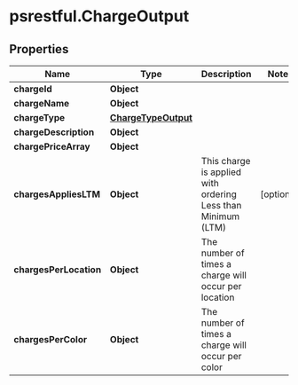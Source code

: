 # psrestful.ChargeOutput

## Properties
Name | Type | Description | Notes
------------ | ------------- | ------------- | -------------
**chargeId** | **Object** |  | 
**chargeName** | **Object** |  | 
**chargeType** | [**ChargeTypeOutput**](ChargeTypeOutput.md) |  | 
**chargeDescription** | **Object** |  | 
**chargePriceArray** | **Object** |  | 
**chargesAppliesLTM** | **Object** | This charge is applied with ordering Less than Minimum (LTM) | [optional] 
**chargesPerLocation** | **Object** | The number of times a charge will occur per location | 
**chargesPerColor** | **Object** | The number of times a charge will occur per color | 
